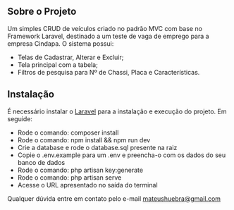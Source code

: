## Sobre o Projeto

Um simples CRUD de veículos criado no padrão MVC com base no Framework Laravel, destinado a um teste de vaga de emprego para a empresa Cindapa. O sistema possui:

- Telas de Cadastrar, Alterar e Excluir;
- Tela principal com a tabela;
- Filtros de pesquisa para Nº de Chassi, Placa e Características.

## Instalação

É necessário instalar o [Laravel](https://laravel.com/docs) para a instalação e execução do projeto. Em seguide:
- Rode o comando: composer install
- Rode o comando: npm install && npm run dev
- Crie a database e rode o database.sql presente na raiz
- Copie o .env.example para um .env e preencha-o com os dados do seu banco de dados
- Rode o comando: php artisan key:generate
- Rode o comando: php artisan serve
- Acesse o URL apresentado no saída do terminal

Qualquer dúvida entre em contato pelo e-mail mateushuebra@gmail.com